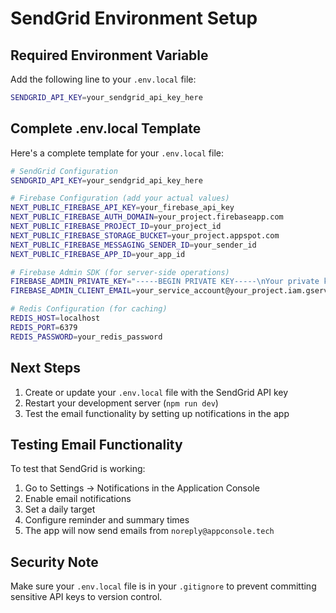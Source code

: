 # SendGrid Environment Setup

## Required Environment Variable

Add the following line to your `.env.local` file:

```bash
SENDGRID_API_KEY=your_sendgrid_api_key_here
```

## Complete .env.local Template

Here's a complete template for your `.env.local` file:

```bash
# SendGrid Configuration
SENDGRID_API_KEY=your_sendgrid_api_key_here

# Firebase Configuration (add your actual values)
NEXT_PUBLIC_FIREBASE_API_KEY=your_firebase_api_key
NEXT_PUBLIC_FIREBASE_AUTH_DOMAIN=your_project.firebaseapp.com
NEXT_PUBLIC_FIREBASE_PROJECT_ID=your_project_id
NEXT_PUBLIC_FIREBASE_STORAGE_BUCKET=your_project.appspot.com
NEXT_PUBLIC_FIREBASE_MESSAGING_SENDER_ID=your_sender_id
NEXT_PUBLIC_FIREBASE_APP_ID=your_app_id

# Firebase Admin SDK (for server-side operations)
FIREBASE_ADMIN_PRIVATE_KEY="-----BEGIN PRIVATE KEY-----\nYour private key here\n-----END PRIVATE KEY-----\n"
FIREBASE_ADMIN_CLIENT_EMAIL=your_service_account@your_project.iam.gserviceaccount.com

# Redis Configuration (for caching)
REDIS_HOST=localhost
REDIS_PORT=6379
REDIS_PASSWORD=your_redis_password
```

## Next Steps

1. Create or update your `.env.local` file with the SendGrid API key
2. Restart your development server (`npm run dev`)
3. Test the email functionality by setting up notifications in the app

## Testing Email Functionality

To test that SendGrid is working:

1. Go to Settings → Notifications in the Application Console
2. Enable email notifications
3. Set a daily target
4. Configure reminder and summary times
5. The app will now send emails from `noreply@appconsole.tech`

## Security Note

Make sure your `.env.local` file is in your `.gitignore` to prevent committing sensitive API keys to version control.
